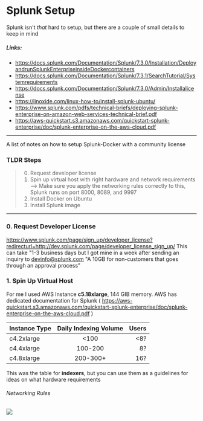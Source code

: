 # Splunk Setup

Splunk isn't *that* hard to setup, but there are a couple of small details to keep in mind

##### Links:
- https://docs.splunk.com/Documentation/Splunk/7.3.0/Installation/DeployandrunSplunkEnterpriseinsideDockercontainers
- https://docs.splunk.com/Documentation/Splunk/7.3.1/SearchTutorial/Systemrequirements
- https://docs.splunk.com/Documentation/Splunk/7.3.0/Admin/Installalicense
- https://linoxide.com/linux-how-to/install-splunk-ubuntu/
- https://www.splunk.com/pdfs/technical-briefs/deploying-splunk-enterprise-on-amazon-web-services-technical-brief.pdf
- https://aws-quickstart.s3.amazonaws.com/quickstart-splunk-enterprise/doc/splunk-enterprise-on-the-aws-cloud.pdf
--- 

A list of notes on how to setup Splunk-Docker with a community license

### TLDR Steps
> 0. Request developer license
> 1. Spin up virtual host with right hardware and network requirements
> --> Make sure you apply the networking rules correctly to this, Splunk runs on port 8000, 8089, and 9997
> 2. Install Docker on Ubuntu
> 3. Install Splunk image
--- 

### 0. Request Developer License
https://www.splunk.com/page/sign_up/developer_license?redirecturl=http://dev.splunk.com/page/developer_license_sign_up/
This can take "1-3 business days but I got mine in a week after sending an inquiry to devinfo@splunk.com
"A 10GB for non-customers that goes through an approval process"

### 1. Spin Up Virtual Host 
For me I used AWS Instance **c5.18xlarge**, 144 GIB memory. AWS has dedicated documentation for Splunk ( https://aws-quickstart.s3.amazonaws.com/quickstart-splunk-enterprise/doc/splunk-enterprise-on-the-aws-cloud.pdf )

| Instance Type       | Daily Indexing Volume       | Users  |
| ------------- |:-------------:| -----:|
| c4.2xlarge   | <100 | <8? |
| c4.4xlarge    | 100-200    |   8? |
| c4.8xlarge | 200-300+     |    16? |

This was the table for **indexers**, but you can use them as a guidelines for ideas on what hardware requirements
###### Networking Rules
![](image.png=100x20)


